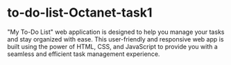 # to-do-list-Octanet-task1
"My To-Do List" web application is designed to help you manage your tasks and stay organized with ease. This user-friendly and responsive web app is built using the power of HTML, CSS, and JavaScript to provide you with a seamless and efficient task management experience.

